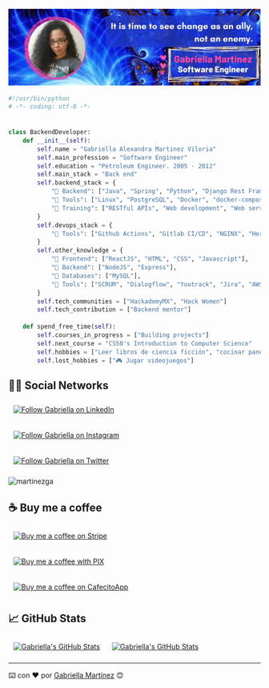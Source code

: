 ![martinezga banner](https://github.com/martinezga/martinezga/blob/master/fractal-github-banner.png)
```python
#!/usr/bin/python
# -*- coding: utf-8 -*-


class BackendDeveloper:
    def __init__(self):
        self.name = "Gabriella Alexandra Martinez Viloria"
        self.main_profession = "Software Engineer"
        self.education = "Petroleum Engineer. 2005 - 2012"
        self.main_stack = "Back end"
        self.backend_stack = {
            "🔧 Backend": ["Java", "Spring", "Python", "Django Rest Framework"],
            "🧵 Tools": ["Linux", "PostgreSQL", "Docker", "docker-compose", "Debugging", "GIT", "Postman"],
            "🚀 Training": ["RESTful APIs", "Web development", "Web services", "Microservices", "DevOps"],
        }
        self.devops_stack = {
            "🧵 Tools": ["Github Actions", "Gitlab CI/CD", "NGINX", "Heroku"],
        }
        self.other_knowledge = {
            "🎨 Frontend": ["ReactJS", "HTML", "CSS", "Javascript"],
            "🔧 Backend": ["NodeJS", "Express"],
            "💾 Databases": ["MySQL"],
            "🧵 Tools": ["SCRUM", "Dialogflow", "Youtrack", "Jira", "AWS", "Redis"],
        }
        self.tech_communities = ["HackademyMX", "Hack Women"]
        self.tech_contribution = ["Backend mentor"]

    def spend_free_time(self):
        self.courses_in_progress = ["Building projects"]
        self.next_course = "CS50's Introduction to Computer Science"
        self.hobbies = ["Leer libros de ciencia ficción", "cocinar panes y dulces"]
        self.lost_hobbies = ["🎮 Jugar videojuegos"]

```

## 🐱‍💻 Social Networks
[<img src="https://img.shields.io/badge/Linkedin-follow-ff69b4?style=social&logo=linkedin" height="25em" align="center" alt="Follow Gabriella on LinkedIn" title="Follow Gabriella on LinkedIn" style="padding:10px"/>](https://www.linkedin.com/in/martinezga)                     

[<img src="https://img.shields.io/badge/Instagram-follow-ff69b4?style=social&logo=instagram" height="25em" align="center" alt="Follow Gabriella on Instagram" title="Follow Gabriella on Instagram" style="padding:10px"/>](https://www.instagram.com/martinezgapro)                     

[<img src="https://img.shields.io/twitter/follow/martinezgapro?style=social" height="25em" align="center" alt="Follow Gabriella on Twitter" title="Follow Gabriella on Twitter" style="padding:10px"/>](https://twitter.com/martinezgapro)

<p align="left"> <img src="https://komarev.com/ghpvc/?username=martinezga&label=Profile%20views&color=0e75b6&style=flat" alt="martinezga" /> </p>

## ☕️ Buy me a coffee
[<img src="https://img.shields.io/badge/%20🌎️%20Stripe%20(USD)-buy-ff69b4?style=social" height="25em" align="center" alt="Buy me a coffee on Stripe" title="Buy me a coffee on Stripe" style="padding:10px"/>](https://buy.stripe.com/eVa9Dq6Ry9Wr7zqdQQ)  

[<img src="https://img.shields.io/badge/%20🇧🇷️%20PIX%20(BRL)-buy-ff69b4?style=social" height="25em" align="center" alt="Buy me a coffee with PIX" title="Buy me a coffee with PIX" style="padding:10px"/>](https://iti.itau/transacoes?t=link&h=f73e4e38-9341-41c1-818a-1fe834dc721f)  

[<img src="https://img.shields.io/badge/%20🇦🇷️%20CafecitoApp%20(ARS)-buy-ff69b4?style=social" height="25em" align="center" alt="Buy me a coffee on CafecitoApp" title="Buy me a coffee on CafecitoApp" style="padding:10px"/>](https://cafecito.app/martinezga)  

## 📈 GitHub Stats

<a href="https://github.com/martinezga/martinezga">
  <img align="center" src="https://github-readme-stats.vercel.app/api/top-langs/?username=martinezga&langs_count=5&title_color=FF66C4&text_color=8a919a&icon_color=6aa6f8&bg_color=22272e" alt="Gabriella's GitHub Stats" style="padding:10px"/></a>

<a href="https://github.com/martinezga/martinezga">
  <img align="center" src="https://github-readme-stats.vercel.app/api?username=martinezga&show_icons=true&line_height=27&count_private=true&title_color=FF66C4&text_color=8a919a&icon_color=FF66C4&bg_color=22272e" alt="Gabriella's GitHub Stats" style="padding:10px"/></a>

---

       
⌨️ con ❤️ por [Gabriella Martínez](https://github.com/martinezga) 😊

<!--
**martinezga/martinezga** is a ✨ _special_ ✨ repository because its `README.md` (this file) appears on your GitHub profile.

Here are some ideas to get you started:

- 🔭 I’m currently working on ...
- 🌱 I’m currently learning ...
- 👯 I’m looking to collaborate on ...
- 🤔 I’m looking for help with ...
- 💬 Ask me about ...
- 📫 How to reach me: ...
- 😄 Pronouns: ...
- ⚡ Fun fact: ...
-->
